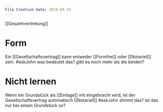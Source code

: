 ```yaml
---
File Creation date: 2024-04-24
---
```

[[Gesamtvertretung]]

# Form
Ein [[Gesellschaftsvertrag]] kann entweder [[Formfrei]] oder [[Notariell]] sein. #askJohn was bedeutet das? gibt es noch mehr als die beiden?

# Nicht lernen
Wenn ein Grundstück als [[Einlage]] mit eingebracht wird, ist der Gesellschaftsvertrag automatisch [[Notariell]] #askJohn stimmt das? Ist das nur bei einem Grundstück so?


 